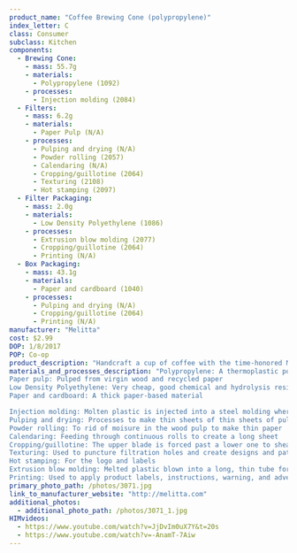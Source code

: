 ```yaml
---
product_name: "Coffee Brewing Cone (polypropylene)"
index_letter: C
class: Consumer
subclass: Kitchen
components:
  - Brewing Cone:
    - mass: 55.7g
    - materials:
      - Polypropylene (1092)
    - processes:
      - Injection molding (2084)
  - Filters:
    - mass: 6.2g
    - materials:
      - Paper Pulp (N/A)
    - processes:
      - Pulping and drying (N/A)
      - Powder rolling (2057)
      - Calendaring (N/A)
      - Cropping/guillotine (2064)
      - Texturing (2108)
      - Hot stamping (2097)
  - Filter Packaging:
    - mass: 2.0g
    - materials:
      - Low Density Polyethylene (1086)
    - processes:
      - Extrusion blow molding (2077)
      - Cropping/guillotine (2064)
      - Printing (N/A)
  - Box Packaging:
    - mass: 43.1g
    - materials:
      - Paper and cardboard (1040)
    - processes:
      - Pulping and drying (N/A)
      - Cropping/guillotine (2064)
      - Printing (N/A)
manufacturer: "Melitta"
cost: $2.99
DOP: 1/8/2017
POP: Co-op
product_description: "Handcraft a cup of coffee with the time-honored Melitta pour-over method; New cone design enables you to see into the cup without lifting to avoid overfill Plastic brew cone designed to fit many size mugs; Micro fine filter enhancing perforations release coffee's full flavor, while filtering out impurities for a richer tasting cup of coffee"
materials_and_processes_description: "Polypropylene: A thermoplastic polymer. It is strong, tough, has a high resistance to heat and acts as a barrier to moisture.
Paper pulp: Pulped from virgin wood and recycled paper
Low Density Polyethylene: Very cheap, good chemical and hydrolysis resistance, high impact strength at low temperatures, excellent electrical properties, transparent in thin films, good processability 
Paper and cardboard: A thick paper-based material

Injection molding: Molten plastic is injected into a steel molding where it is cooled
Pulping and drying: Processes to make thin sheets of thin sheets of pulp and Paper and cardboard
Powder rolling: To rid of moisure in the wood pulp to make thin paper
Calendaring: Feeding through continuous rolls to create a long sheet
Cropping/guillotine: The upper blade is forced past a lower one to shear sheet material along a straight line
Texturing: Used to puncture filtration holes and create designs and patterns
Hot stamping: For the logo and labels
Extrusion blow molding: Melted plastic blown into a long, thin tube for molding
Printing: Used to apply product labels, instructions, warning, and advertisements"
primary_photo_path: /photos/3071.jpg
link_to_manufacturer_website: "http://melitta.com"
additional_photos:
  - additional_photo_path: /photos/3071_1.jpg
HIMvideos:
  - https://www.youtube.com/watch?v=JjDvIm0uX7Y&t=20s
  - https://www.youtube.com/watch?v=-AnamT-7Aiw
---
```

